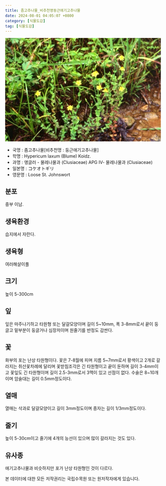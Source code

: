 ```yaml
---
title: 좀고추나물_비추천명둥근애기고추나물
date: 2024-08-01 04:05:07 +0800
category: [식물도감]
tag: [식물도감]
---
```




![좀고추나물[비추천명 : 둥근애기고추나물]](/assets/img/fileUpload/plants/basic/Guttiferae/Hypericum/7168/1_th2.JPG)
- 국명 : 좀고추나물[비추천명 : 둥근애기고추나물]
- 학명 : Hypericum laxum (Blume) Koidz.
- 과명 : 앵글러 - 물레나물과 (Clusiaceae) APG Ⅳ- 물레나물과 (Clusiaceae)
- 일본명 : コケオトギリ
- 영문명 : Loose St. Johnswort


## 분포
중부 이남.
## 생육환경
습지에서 자란다.
## 생육형
여러해살이풀
## 크기
높이 5-300cm
## 잎
잎은 마주나기하고 타원형 또는 달걀모양이며 길이 5~10mm, 폭 3-8mm로서 끝이 둥글고 밑부분이 둥글거나 심장저이며 원줄기를 반정도 감싼다.
## 꽃
화부의 포는 난상 타원형이다. 꽃은 7-8월에 피며 지름 5~7mm로서 황색이고 2개로 갈라지는 취산꽃차례에 달리며 꽃받침조각은 긴 타원형이고 끝이 둔하며 길이 3-4mm이고 꽃잎도 긴 타원형이며 길이 2.5-3mm로서 3맥이 있고 선점이 없다. 수술은 8~10개이며 암술대는 길이 0.5mm정도이다.
## 열매
열매는 삭과로 달걀모양이고 길이 3mm정도이며 종자는 길이 1/3mm정도이다.
## 줄기
높이 5-30cm이고 줄기에 4개의 능선이 있으며 많이 갈라지는 것도 있다.
## 유사종
애기고추나물과 비슷하지만 포가 난상 타원형인 것이 다르다.






본 데이터에 대한 모든 저작권리는 국립수목원 또는 원저작자에게 있습니다.
